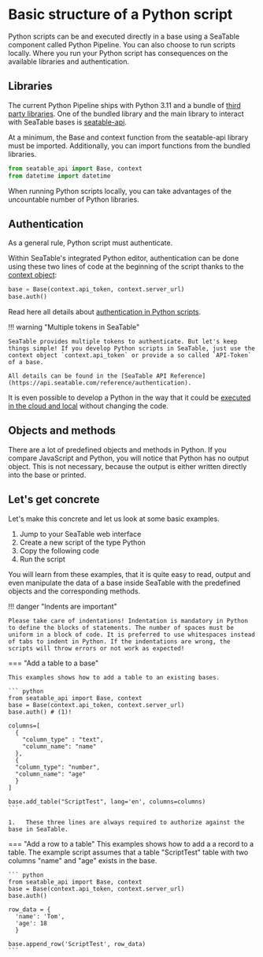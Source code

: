 # Basic structure of a Python script

Python scripts can be and executed directly in a base using a SeaTable component called Python Pipeline. You can also choose to run scripts locally. Where you run your Python script has consequences on the available libraries and authentication. 

## Libraries

The current Python Pipeline ships with Python 3.11 and a bundle of [third party libraries](/scripts/python/common_questions/#list-of-libraries-supported-in-the-cloud-environment). One of the bundled library and the main library to interact with SeaTable bases is [seatable-api](https://github.com/seatable/seatable-api-python).

At a minimum, the Base and context function from the seatable-api library must be imported. Additionally, you can import functions from the bundled libraries.

```python
from seatable_api import Base, context
from datetime import datetime
```

When running Python scripts locally, you can take advantages of the uncountable number of Python libraries. 

## Authentication

As a general rule, Python script must authenticate. 

Within SeaTable's integrated Python editor, authentication can be done using these two lines of code at the beginning of the script thanks to the [context object](https://developer.seatable.com/scripts/python/objects/context/):

```python
base = Base(context.api_token, context.server_url)
base.auth()
```

Read here all details about [authentication in Python scripts](/scripts/python/authorization_python/).

!!! warning "Multiple tokens in SeaTable"

    SeaTable provides multiple tokens to authenticate. But let's keep things simple! If you develop Python scripts in SeaTable, just use the context object `context.api_token` or provide a so called `API-Token` of a base.

    All details can be found in the [SeaTable API Reference](https://api.seatable.com/reference/authentication).

It is even possible to develop a Python in the way that it could be [executed in the cloud and local](/scripts/python/common_questions/#install-and-use-custom-python-libraries) without changing the code.

## Objects and methods

There are a lot of predefined objects and methods in Python. If you compare JavaScript and Python, you will notice that Python has no output object. This is not necessary, because the output is either written directly into the base or printed.

## Let's get concrete

Let's make this concrete and let us look at some basic examples.

1. Jump to your SeaTable web interface
2. Create a new script of the type Python
3. Copy the following code
4. Run the script

You will learn from these examples, that it is quite easy to read, output and even manipulate the data of a base inside SeaTable with the predefined objects and the corresponding methods.

!!! danger "Indents are important"

    Please take care of indentations! Indentation is mandatory in Python to define the blocks of statements. The number of spaces must be uniform in a block of code. It is preferred to use whitespaces instead of tabs to indent in Python. If the indentations are wrong, the scripts will throw errors or not work as expected!

=== "Add a table to a base"

    This examples shows how to add a table to an existing bases.

    ``` python
    from seatable_api import Base, context
    base = Base(context.api_token, context.server_url)
    base.auth() # (1)!

    columns=[
      {
        "column_type" : "text", 
        "column_name": "name"
      }, 
      {
      "column_type": "number",
      "column_name": "age"
      }
    ]

    base.add_table("ScriptTest", lang='en', columns=columns)
    ```

    1.   These three lines are always required to authorize against the base in SeaTable.

=== "Add a row to a table"
    This examples shows how to add a a record to a table. The example script assumes that a table "ScriptTest" table with two columns "name" and "age" exists in the base.

    ``` python
    from seatable_api import Base, context
    base = Base(context.api_token, context.server_url)
    base.auth()

    row_data = {
      'name': 'Tom',
      'age': 18
      } 
    
    base.append_row('ScriptTest', row_data)
    ```
